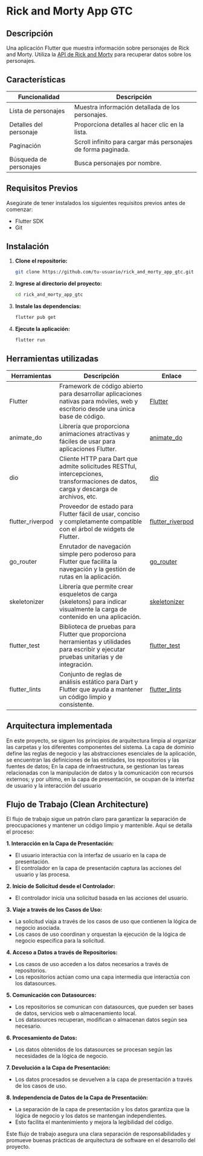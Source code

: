 # Rick and Morty App GTC

## Descripción

Una aplicación Flutter que muestra información sobre personajes de Rick and Morty. Utiliza la [API de Rick and Morty](https://rickandmortyapi.com/documentation/) para recuperar datos sobre los personajes.

## Características

| Funcionalidad               | Descripción                                     |
|-----------------------------|-------------------------------------------------|
| Lista de personajes         | Muestra información detallada de los personajes.|
| Detalles del personaje      | Proporciona detalles al hacer clic en la lista. |
| Paginación                  | Scroll infinito para cargar más personajes de forma paginada.|
| Búsqueda de personajes      | Busca personajes por nombre.   


## Requisitos Previos ##
Asegúrate de tener instalados los siguientes requisitos previos antes de comenzar:

* Flutter SDK
* Git

## Instalación

1. **Clone el repositorio:**

   ```bash
   git clone https://github.com/tu-usuario/rick_and_morty_app_gtc.git
2. **Ingrese al directorio del proyecto:**
   ```bash
   cd rick_and_morty_app_gtc
3. **Instale las dependencias:**
   ```bash
   flutter pub get
4. **Ejecute la aplicación:**
   ```bash
   flutter run

## Herramientas utilizadas

| Herramientas         | Descripción                                                                                                                                                      | Enlace                                         |
|---------------------|------------------------------------------------------------------------------------------------------------------------------------------------------------------|------------------------------------------------|
| Flutter             | Framework de código abierto para desarrollar aplicaciones nativas para móviles, web y escritorio desde una única base de código.                                    | [Flutter](https://flutter.dev/)               |
| animate_do          | Librería que proporciona animaciones atractivas y fáciles de usar para aplicaciones Flutter.                                                                    | [animate_do](https://pub.dev/packages/animate_do) |
| dio                 | Cliente HTTP para Dart que admite solicitudes RESTful, intercepciones, transformaciones de datos, carga y descarga de archivos, etc.                               | [dio](https://pub.dev/packages/dio)            |
| flutter_riverpod    | Proveedor de estado para Flutter fácil de usar, conciso y completamente compatible con el árbol de widgets de Flutter.                                          | [flutter_riverpod](https://pub.dev/packages/flutter_riverpod) |
| go_router           | Enrutador de navegación simple pero poderoso para Flutter que facilita la navegación y la gestión de rutas en la aplicación.                                      | [go_router](https://pub.dev/packages/go_router) |
| skeletonizer        | Librería que permite crear esqueletos de carga (skeletons) para indicar visualmente la carga de contenido en una aplicación.                                     | [skeletonizer](https://pub.dev/packages/skeletonizer) |
| flutter_test        | Biblioteca de pruebas para Flutter que proporciona herramientas y utilidades para escribir y ejecutar pruebas unitarias y de integración.                          | [flutter_test](https://flutter.dev/docs/testing) |
| flutter_lints       | Conjunto de reglas de análisis estático para Dart y Flutter que ayuda a mantener un código limpio y consistente.                                                 | [flutter_lints](https://pub.dev/packages/flutter_lints) |

## Arquitectura implementada

En este proyecto, se siguen los principios de arquitectura limpia al organizar las carpetas y los diferentes componentes del sistema. La capa de dominio define las reglas de negocio y las abstracciones esenciales de la aplicación, se encuentran las definiciones de las entidades, los repositorios y las fuentes de datos; En la capa de infraestructura, se gestionan las tareas relacionadas con la manipulación de datos y la comunicación con recursos externos; y por ultimo, en la capa de presentación, se ocupan de la interfaz de usuario y la interacción del usuario

## Flujo de Trabajo (Clean Architecture) ##
El flujo de trabajo sigue un patrón claro para garantizar la separación de preocupaciones y mantener un código limpio y mantenible. Aquí se detalla el proceso:

**1. Interacción en la Capa de Presentación:**
  * El usuario interactúa con la interfaz de usuario en la capa de presentación.
  * El controlador en la capa de presentación captura las acciones del usuario y las procesa.

**2. Inicio de Solicitud desde el Controlador:**
  * El controlador inicia una solicitud basada en las acciones del usuario.

**3. Viaje a través de los Casos de Uso:**
  * La solicitud viaja a través de los casos de uso que contienen la lógica de negocio asociada.
  * Los casos de uso coordinan y orquestan la ejecución de la lógica de negocio específica para la solicitud.

**4. Acceso a Datos a través de Repositorios:**
  * Los casos de uso acceden a los datos necesarios a través de repositorios.
  * Los repositorios actúan como una capa intermedia que interactúa con los datasources.

**5. Comunicación con Datasources:**
  * Los repositorios se comunican con datasources, que pueden ser bases de datos, servicios web o almacenamiento local.
  * Los datasources recuperan, modifican o almacenan datos según sea necesario.

**6. Procesamiento de Datos:**
  * Los datos obtenidos de los datasources se procesan según las necesidades de la lógica de negocio.

**7. Devolución a la Capa de Presentación:**
  * Los datos procesados se devuelven a la capa de presentación a través de los casos de uso.

**8. Independencia de Datos de la Capa de Presentación:**
  * La separación de la capa de presentación y los datos garantiza que la lógica de negocio y los datos se mantengan independientes.
  * Esto facilita el mantenimiento y mejora la legibilidad del código.

Este flujo de trabajo asegura una clara separación de responsabilidades y promueve buenas prácticas de arquitectura de software en el desarrollo del proyecto.
